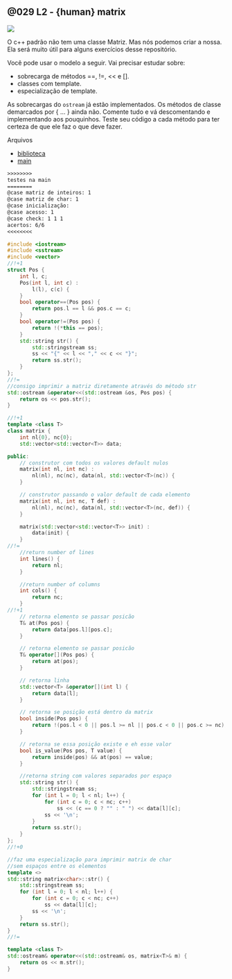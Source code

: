 ## @029 L2 - {human} matrix

![](https://raw.githubusercontent.com/qxcodefup/arcade/master/base/029/cover.jpg)

O c++ padrão não tem uma classe Matriz. Mas nós podemos criar a nossa. Ela será muito útil para alguns exercícios desse repositório.

Você pode usar o modelo a seguir. Vai precisar estudar sobre:
- sobrecarga de métodos ==, !=, << e [].
- classes com template.
- especialização de template.

As sobrecargas do `ostream` já estão implementados. Os métodos de classe demarcados por { ... } ainda não. Comente tudo e vá descomentando e implementando aos pouquinhos. Teste seu código a cada método para ter certeza de que ele faz o que deve fazer.

Arquivos
- [biblioteca](https://raw.githubusercontent.com/qxcodefup/arcade/master/base/029/mat.h)
- [main](https://raw.githubusercontent.com/qxcodefup/arcade/master/base/029/main.cpp)

```txt
>>>>>>>>
testes na main
========
@case matriz de inteiros: 1 
@case matriz de char: 1 
@case inicialização: 
@case acesso: 1 
@case check: 1 1 1 
acertos: 6/6
<<<<<<<<
```

<!--ADD mat.h cpp-->
```cpp
#include <iostream>
#include <sstream>
#include <vector>
//!+1
struct Pos {
    int l, c;
    Pos(int l, int c) : 
        l(l), c(c) {
    }
    bool operator==(Pos pos) {
        return pos.l == l && pos.c == c;
    }
    bool operator!=(Pos pos) {
        return !(*this == pos);
    }
    std::string str() {
        std::stringstream ss;
        ss << "{" << l << "," << c << "}";
        return ss.str();
    }
};
//!=
//consigo imprimir a matriz diretamente através do método str
std::ostream &operator<<(std::ostream &os, Pos pos) {
    return os << pos.str();
}

//!+1
template <class T>
class matrix {
    int nl{0}, nc{0};
    std::vector<std::vector<T>> data;

public:
    // construtor com todos os valores default nulos
    matrix(int nl, int nc) : 
        nl(nl), nc(nc), data(nl, std::vector<T>(nc)) {
    }

    // construtor passando o valor default de cada elemento
    matrix(int nl, int nc, T def) : 
        nl(nl), nc(nc), data(nl, std::vector<T>(nc, def)) {
    }

    matrix(std::vector<std::vector<T>> init) : 
        data(init) {
    }
//!=
    //return number of lines
    int lines() {
        return nl;
    }

    //return number of columns
    int cols() {
        return nc;
    }
//!+1
    // retorna elemento se passar posicão
    T& at(Pos pos) {
        return data[pos.l][pos.c];
    }

    // retorna elemento se passar posicão
    T& operator[](Pos pos) {
        return at(pos);
    }

    // retorna linha
    std::vector<T> &operator[](int l) {
        return data[l];
    }

    // retorna se posição está dentro da matrix
    bool inside(Pos pos) {
        return !(pos.l < 0 || pos.l >= nl || pos.c < 0 || pos.c >= nc);
    }

    // retorna se essa posição existe e eh esse valor
    bool is_value(Pos pos, T value) {
        return inside(pos) && at(pos) == value;
    }

    //retorna string com valores separados por espaço
    std::string str() {
        std::stringstream ss;
        for (int l = 0; l < nl; l++) {
            for (int c = 0; c < nc; c++)
                ss << (c == 0 ? "" : " ") << data[l][c];
            ss << '\n';
        }
        return ss.str();
    }
};
//!+0

//faz uma especialização para imprimir matrix de char
//sem espaços entre os elementos
template <>
std::string matrix<char>::str() {
    std::stringstream ss;
    for (int l = 0; l < nl; l++) {
        for (int c = 0; c < nc; c++)
            ss << data[l][c]; 
        ss << '\n';
    }
    return ss.str();
}
//!=

template <class T>
std::ostream& operator<<(std::ostream& os, matrix<T>& m) {
    return os << m.str();
}
```
<!--ADD_END-->